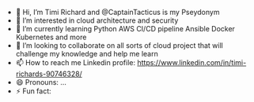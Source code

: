 - 👋 Hi, I’m Timi Richard and @CaptainTacticus is my Pseydonym
- 👀 I’m interested in cloud architecture and security
- 🌱 I’m currently learning Python AWS CI/CD pipeline Ansible Docker Kubernetes and more
- 💞️ I’m looking to collaborate on all sorts of cloud project that will challenge my knowledge and help me learn 
- 📫 How to reach me Linkedin profile: https://www.linkedin.com/in/timi-richards-90746328/
- 😄 Pronouns: ...
- ⚡ Fun fact: 

<!---
CaptainTacticus/CaptainTacticus is a ✨ special ✨ repository because its `README.md` (this file) appears on your GitHub profile.
You can click the Preview link to take a look at your changes.
--->
